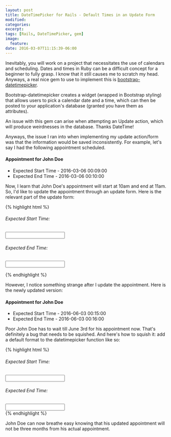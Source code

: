```yaml
---
layout: post
title: DateTimePicker for Rails - Default Times in an Update Form
modified:
categories: 
excerpt:
tags: [Rails, DateTimePicker, gem]
image:
  feature:
date: 2016-03-07T11:15:39-06:00
---
```


Inevitably, you will work on a project that necessitates the use of calendars and scheduling. Dates and times in Ruby can be a difficult concept for a beginner to fully grasp. I know that it still causes me to scratch my head. Anyways, a real nice gem to use to implement this is [bootstrap-datetimepicker](https://github.com/Eonasdan/bootstrap-datetimepicker).

Bootstrap-datetimepicker creates a widget (wrapped in Bootstrap styling) that allows users to pick a calendar date and a time, which can then be posted to your application's database (granted you have them as attributes). 

An issue with this gem can arise when attempting an Update action, which will produce weirdnesses in the database. Thanks DateTime!

Anyways, the issue I ran into when implementing my update action/form was that the information would be saved inconsistently. For example, let's say I had the following appointment scheduled.

#### Appointment for John Doe
* Expected Start Time - 2016-03-06 00:09:00
* Expected End Time - 2016-03-06 00:10:00

Now, I learn that John Doe's appointment will start at 10am and end at 11am. So, I'd like to update the appointment through an update form. Here is the relevant part of the update form:

{% highlight html %}
  <h6>Expected Start Time:</h6>
  <div class='input-group date' id='datetimepicker2'>
    <input type='text' class="form-control" name="expected_start_time"/>
    <span class="input-group-addon">
      <span class="glyphicon glyphicon-calendar"></span>
    </span>
  </div>
  <script type="text/javascript">
    $(function () {
      $('#datetimepicker2').datetimepicker({
        defaultDate: "<%= @patient.appointment.expected_start_time %>",
      });
    });
  </script>
  <h6>Expected End Time:</h6>
  <div class='input-group date' id='datetimepicker3'>
    <input type='text' class="form-control" name="expected_end_time"/>
    <span class="input-group-addon">
      <span class="glyphicon glyphicon-calendar"></span>
    </span>
  </div>
  <script type="text/javascript">
    $(function () {
      $('#datetimepicker3').datetimepicker({
        defaultDate: "<%= @patient.appointment.expected_end_time %>",
      });
    });
  </script>

{% endhighlight %}

However, I notice something strange after I update the appointment. Here is the newly updated version:

#### Appointment for John Doe
* Expected Start Time - 2016-06-03 00:15:00
* Expected End Time - 2016-06-03 00:16:00

Poor John Doe has to wait till June 3rd for his appointment now. That's definitely a bug that needs to be squished. And here's how to squish it: add a default format to the datetimepicker function like so:

{% highlight html %}
  <h6>Expected Start Time:</h6>
  <div class='input-group date' id='datetimepicker2'>
    <input type='text' class="form-control" name="expected_start_time"/>
    <span class="input-group-addon">
      <span class="glyphicon glyphicon-calendar"></span>
    </span>
  </div>
  <script type="text/javascript">
    $(function () {
      $('#datetimepicker2').datetimepicker({
        defaultDate: "<%= @patient.appointment.expected_start_time %>",
        format: "YYYY-MM-DD hh:mm a"
      });
    });
  </script>
  <h6>Expected End Time:</h6>
  <div class='input-group date' id='datetimepicker3'>
    <input type='text' class="form-control" name="expected_end_time"/>
    <span class="input-group-addon">
      <span class="glyphicon glyphicon-calendar"></span>
    </span>
  </div>
  <script type="text/javascript">
    $(function () {
      $('#datetimepicker3').datetimepicker({
        defaultDate: "<%= @patient.appointment.expected_end_time %>",
        format: "YYYY-MM-DD hh:mm a"
      });
    });
  </script>
{% endhighlight %}

John Doe can now breathe easy knowing that his updated appointment will not be three months from his actual appointment.